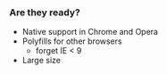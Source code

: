 ### Are they ready?

* Native support in Chrome and Opera
* Polyfills for other browsers
  * forget IE < 9
* Large size
